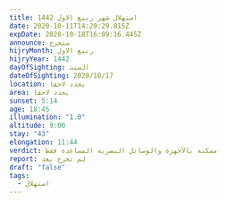 ```yaml
---
title: استهلال شهر ربيع الاول 1442
date: 2020-10-11T14:29:29.815Z
expDate: 2020-10-18T16:09:16.445Z
announce: ستخرج
hijryMonth: ربيع الاول
hijryYear: 1442
dayOfSighting: السبت
dateOfSighting: 2020/10/17
location: يحدد لاحقا
area: يحدد لاحقا
sunset: 5:14
age: 18:45
illumination: "1.0"
altitude: 9:00
stay: "43"
elongation: 11:44
verdict: ممكنة بالأجهزة والوسائل البصرية المساعدة فقط
report: لم تخرج بعد
draft: "false"
tags:
  - استهلال
---
```

